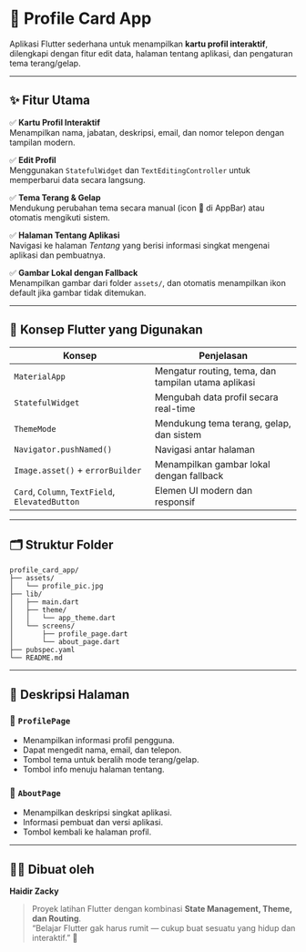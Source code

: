 # 🪪 Profile Card App

Aplikasi Flutter sederhana untuk menampilkan **kartu profil interaktif**, dilengkapi dengan fitur edit data, halaman tentang aplikasi, dan pengaturan tema terang/gelap.

---

## ✨ Fitur Utama

✅ **Kartu Profil Interaktif**  
Menampilkan nama, jabatan, deskripsi, email, dan nomor telepon dengan tampilan modern.

✅ **Edit Profil**  
Menggunakan `StatefulWidget` dan `TextEditingController` untuk memperbarui data secara langsung.

✅ **Tema Terang & Gelap**  
Mendukung perubahan tema secara manual (icon 🌙 di AppBar) atau otomatis mengikuti sistem.

✅ **Halaman Tentang Aplikasi**  
Navigasi ke halaman *Tentang* yang berisi informasi singkat mengenai aplikasi dan pembuatnya.

✅ **Gambar Lokal dengan Fallback**  
Menampilkan gambar dari folder `assets/`, dan otomatis menampilkan ikon default jika gambar tidak ditemukan.

---

## 🧠 Konsep Flutter yang Digunakan

| Konsep | Penjelasan |
|--------|-------------|
| `MaterialApp` | Mengatur routing, tema, dan tampilan utama aplikasi |
| `StatefulWidget` | Mengubah data profil secara real-time |
| `ThemeMode` | Mendukung tema terang, gelap, dan sistem |
| `Navigator.pushNamed()` | Navigasi antar halaman |
| `Image.asset()` + `errorBuilder` | Menampilkan gambar lokal dengan fallback |
| `Card`, `Column`, `TextField`, `ElevatedButton` | Elemen UI modern dan responsif |

---

## 🗂️ Struktur Folder

```
profile_card_app/
├── assets/
│   └── profile_pic.jpg
├── lib/
│   ├── main.dart
│   ├── theme/
│   │   └── app_theme.dart
│   └── screens/
│       ├── profile_page.dart
│       └── about_page.dart
├── pubspec.yaml
└── README.md
```

---

## 📱 Deskripsi Halaman

### 🔹 `ProfilePage`
- Menampilkan informasi profil pengguna.  
- Dapat mengedit nama, email, dan telepon.  
- Tombol tema untuk beralih mode terang/gelap.  
- Tombol info menuju halaman tentang.

### 🔹 `AboutPage`
- Menampilkan deskripsi singkat aplikasi.  
- Informasi pembuat dan versi aplikasi.  
- Tombol kembali ke halaman profil.

---

## 👨‍💻 Dibuat oleh

**Haidir Zacky**  
> Proyek latihan Flutter dengan kombinasi **State Management, Theme, dan Routing**.  
> “Belajar Flutter gak harus rumit — cukup buat sesuatu yang hidup dan interaktif.” 🚀
